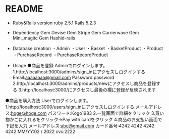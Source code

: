 # README

* Ruby&Rails version
ruby 2.5.1
Rails 5.2.3

* Dependency
Gem Devise
Gem Stripe
Gem Carrierwave
Gem Mini_magitc
Gem Hashid-rails

* Database creation
・Admin
・User
・Basket
・BasketProduct
・Product 
・PurchaseRecord
・PurchaseRecordProduct

* Usage
●商品を登録
Adminでログインします。
1.http://localhost:3000/admins/sign_inにアクセスしログインする
Email:aaaaaaaa@gmail.com
Password:password
2.http://localhost:3000/admins/products/newにアクセスし商品を登録する
3.http://localhost:3000/にアクセスし最後の欄に登録が反映されます

●商品を購入方法
Userでログインします。
1.http://localhost:3000/users/sign_inにアクセスしログインする
メールアドレス:hoge@hoge.com
パスワード:Kogo1983
2.一覧画面で詳細をクリック
3.買い物かごに入れるをクリック→Pay with cardをクリック
4.商品のお支払い画面で下記を入力
メールアドレス:abc@gmail.com
カード番号:4242 4242 4242 4242
MM/YY:02 / 2022
cvc:2222
